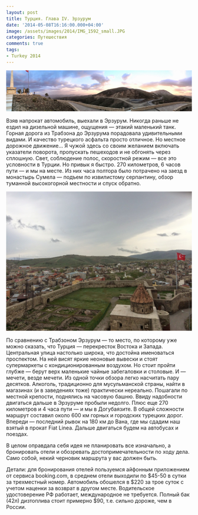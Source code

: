 ```yaml
---
layout: post
title: Турция. Глава IV. Эрзурум
date: '2014-05-08T16:16:00.000+04:00'
image: /assets/images/2014/IMG_1592_small.JPG
categories: Путешествия
comments: true
tags:
- Turkey 2014
---
```


![](/assets/images/2014/IMG_1567.JPG)

Взяв напрокат автомобиль, выехали в Эрзурум. Никогда раньше не ездил на дизельной машине, ощущения — этакий маленький танк. Горная дорога из Трабзона до Эрзурума порадовала удивительными видами. И качество турецкого асфальта просто отличное. Но местное дорожное движение… Я чужой здесь со своим желанием включать указатели поворота, пропускать пешеходов и не обгонять через сплошную. Свет, соблюдение полос, скоростной режим — все это условности в Турции. Но привык я быстро. 270 километров, 6 часов пути — и мы на месте. Из них часа полтора было потрачено на заезд в монастырь Сумела — подъем по извилистому серпантину, обзор туманной высокогорной местности и спуск обратно.

![](/assets/images/2014/IMG_1592.JPG)

По сравнению с Трабзоном Эрзурум — то место, по которому уже можно сказать, что Турция — перекресток Востока и Запада. Центральная улица настолько широка, что достойна именоваться проспектом. На ней висят яркие неоновые вывески и стоят супермаркеты с кондиционированным воздухом. Но стоит пройти глубже — берут верх маленькие чайные забегаловки и столовые. И — мечети, везде мечети. Из одной точки обзора легко насчитать пару десятков. Алкоголь, традиционно для мусульманской страны, найти в магазинах (и в заведениях тоже) практически нереально. Пошагали по местной крепости, поднялись на часовую башню.
Ввиду надобности двигаться дальше в Эрзуруме пробыли недолго. Плюс еще 270 километров и 4 часа пути — и мы в Догубаязите. В общей сложности маршрут составил около 600 км горных и городских турецких дорог. Впереди — последний рывок на 180 км до Вана, где мы сдадим наш взятый в прокат Fiat Linea. Дальше двигаться будем на автобусах и поездах.

В целом оправдала себя идея не планировать все изначально, а бронировать отели и обозревать достопримечательности по ходу дела. Само собой, некий черновик маршрута у вас должен быть.

Детали: для бронирования отелей пользуемся айфонным приложением от сервиса booking.com, в среднем отели выходили по $45-50 в сутки за трехместный номер. Автомобиль обошелся в $220 за трое суток с учетом наценки за возврат в другом месте. Водительское удостоверение РФ работает, международное не требуется. Полный бак (42л) дизтоплива стоит примерно $90, т.е. сильно дороже, чем в России.
